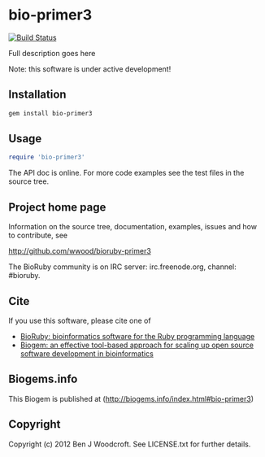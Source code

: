 # bio-primer3

[![Build Status](https://secure.travis-ci.org/wwood/bioruby-primer3.png)](http://travis-ci.org/wwood/bioruby-primer3)

Full description goes here

Note: this software is under active development!

## Installation

```sh
gem install bio-primer3
```

## Usage

```ruby
require 'bio-primer3'
```

The API doc is online. For more code examples see the test files in
the source tree.
        
## Project home page

Information on the source tree, documentation, examples, issues and
how to contribute, see

  http://github.com/wwood/bioruby-primer3

The BioRuby community is on IRC server: irc.freenode.org, channel: #bioruby.

## Cite

If you use this software, please cite one of
  
* [BioRuby: bioinformatics software for the Ruby programming language](http://dx.doi.org/10.1093/bioinformatics/btq475)
* [Biogem: an effective tool-based approach for scaling up open source software development in bioinformatics](http://dx.doi.org/10.1093/bioinformatics/bts080)

## Biogems.info

This Biogem is published at (http://biogems.info/index.html#bio-primer3)

## Copyright

Copyright (c) 2012 Ben J Woodcroft. See LICENSE.txt for further details.

